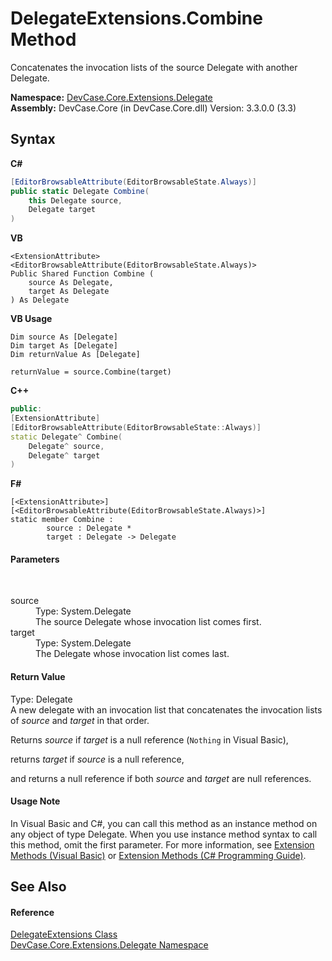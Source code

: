 # DelegateExtensions.Combine Method 
 

Concatenates the invocation lists of the source Delegate with another Delegate.

**Namespace:**&nbsp;<a href="N_DevCase_Core_Extensions_Delegate">DevCase.Core.Extensions.Delegate</a><br />**Assembly:**&nbsp;DevCase.Core (in DevCase.Core.dll) Version: 3.3.0.0 (3.3)

## Syntax

**C#**<br />
``` C#
[EditorBrowsableAttribute(EditorBrowsableState.Always)]
public static Delegate Combine(
	this Delegate source,
	Delegate target
)
```

**VB**<br />
``` VB
<ExtensionAttribute>
<EditorBrowsableAttribute(EditorBrowsableState.Always)>
Public Shared Function Combine ( 
	source As Delegate,
	target As Delegate
) As Delegate
```

**VB Usage**<br />
``` VB Usage
Dim source As [Delegate]
Dim target As [Delegate]
Dim returnValue As [Delegate]

returnValue = source.Combine(target)
```

**C++**<br />
``` C++
public:
[ExtensionAttribute]
[EditorBrowsableAttribute(EditorBrowsableState::Always)]
static Delegate^ Combine(
	Delegate^ source, 
	Delegate^ target
)
```

**F#**<br />
``` F#
[<ExtensionAttribute>]
[<EditorBrowsableAttribute(EditorBrowsableState.Always)>]
static member Combine : 
        source : Delegate * 
        target : Delegate -> Delegate 

```


#### Parameters
&nbsp;<dl><dt>source</dt><dd>Type: System.Delegate<br />The source Delegate whose invocation list comes first.</dd><dt>target</dt><dd>Type: System.Delegate<br />The Delegate whose invocation list comes last.</dd></dl>

#### Return Value
Type: Delegate<br />A new delegate with an invocation list that concatenates the invocation lists of *source* and *target* in that order. 

 Returns *source* if *target* is a null reference (`Nothing` in Visual Basic), 

 returns *target* if *source* is a null reference, 

 and returns a null reference if both *source* and *target* are null references.

#### Usage Note
In Visual Basic and C#, you can call this method as an instance method on any object of type Delegate. When you use instance method syntax to call this method, omit the first parameter. For more information, see <a href="https://docs.microsoft.com/dotnet/visual-basic/programming-guide/language-features/procedures/extension-methods">Extension Methods (Visual Basic)</a> or <a href="https://docs.microsoft.com/dotnet/csharp/programming-guide/classes-and-structs/extension-methods">Extension Methods (C# Programming Guide)</a>.

## See Also


#### Reference
<a href="T_DevCase_Core_Extensions_Delegate_DelegateExtensions">DelegateExtensions Class</a><br /><a href="N_DevCase_Core_Extensions_Delegate">DevCase.Core.Extensions.Delegate Namespace</a><br />